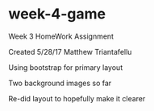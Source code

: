 # week-4-game
Week 3 HomeWork Assignment

Created 5/28/17 Matthew Triantafellu

Using bootstrap for primary layout

Two background images so far

Re-did layout to hopefully make it clearer
